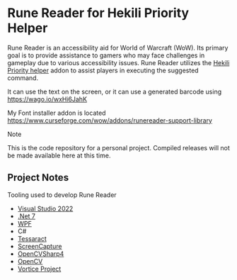 # Rune Reader for Hekili Priority Helper
Rune Reader is an accessibility aid for World of Warcraft (WoW). 
Its primary goal is to provide assistance to gamers who may face challenges in gameplay due to various accessibility issues.
Rune Reader utilizes the [Hekili Priority helper](https://github.com/Hekili/hekili) addon to assist players in executing the suggested command.

It can use the text on the screen, or it can use a generated barcode using https://wago.io/wxHi6JahK

My Font installer addon is located https://www.curseforge.com/wow/addons/runereader-support-library
> [!NOTE]
> This is the code repository for a personal project.  Compiled releases will not be made available here at this time.

Project Notes
-------------
Tooling used to develop Rune Reader
* [Visual Studio 2022](https://visualstudio.microsoft.com/vs/community/)
* [.Net 7](https://dotnet.microsoft.com/en-us/download/dotnet/7.0) 
* [WPF](https://github.com/dotnet/wpf)
* C#
* [Tessaract](https://github.com/tesseract-ocr/tesseract)
* [ScreenCapture](https://github.com/DarthAffe/ScreenCapture.NET)
* [OpenCVSharp4](https://github.com/shimat/opencvsharp)
* [OpenCV](https://github.com/opencv)
* [Vortice Project](https://github.com/amerkoleci/Vortice.Windows)




